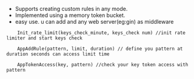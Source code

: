 * Supports creating custom rules in any mode.
* Implemented using a memory token bucket.
* easy use. u can add and any web server(eg:gin) as middleware

```golang
	Init_rate_limit(keys_check_minute, keys_check num) //init rate limiter and start keys check

	AppAddRule(pattern, limit, duration) // define you pattern at duration seconds can access limit time

	AppTokenAccess(key, pattern) //check your key token access with pattern
```
